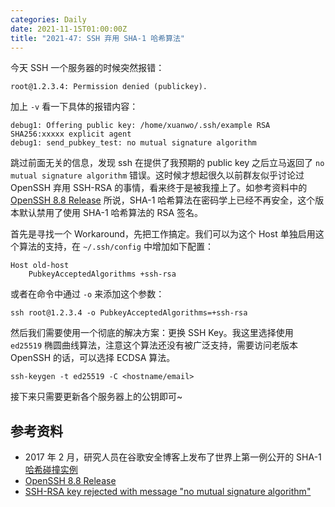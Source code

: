 ```yaml
---
categories: Daily
date: 2021-11-15T01:00:00Z
title: "2021-47: SSH 弃用 SHA-1 哈希算法"
---
```


今天 SSH 一个服务器的时候突然报错：

```shell
root@1.2.3.4: Permission denied (publickey).
```

加上 `-v` 看一下具体的报错内容：

```shell
debug1: Offering public key: /home/xuanwo/.ssh/example RSA SHA256:xxxxx explicit agent
debug1: send_pubkey_test: no mutual signature algorithm
```

跳过前面无关的信息，发现 ssh 在提供了我预期的 public key 之后立马返回了 `no mutual signature algorithm` 错误。这时候才想起很久以前群友似乎讨论过 OpenSSH 弃用 SSH-RSA 的事情，看来终于是被我撞上了。如参考资料中的 [OpenSSH 8.8 Release](https://www.openssh.com/txt/release-8.8) 所说，SHA-1 哈希算法在密码学上已经不再安全，这个版本默认禁用了使用 SHA-1 哈希算法的 RSA 签名。

首先是寻找一个 Workaround，先把工作搞定。我们可以为这个 Host 单独启用这个算法的支持，在 `~/.ssh/config` 中增加如下配置：

```ssh
Host old-host
    PubkeyAcceptedAlgorithms +ssh-rsa
```

或者在命令中通过 `-o` 来添加这个参数：

```shell
ssh root@1.2.3.4 -o PubkeyAcceptedAlgorithms=+ssh-rsa
```

然后我们需要使用一个彻底的解决方案：更换 SSH Key。我这里选择使用 `ed25519` 椭圆曲线算法，注意这个算法还没有被广泛支持，需要访问老版本 OpenSSH 的话，可以选择 ECDSA 算法。

```shell
ssh-keygen -t ed25519 -C <hostname/email>
```

接下来只需要更新各个服务器上的公钥即可~


## 参考资料

- 2017 年 2 月，研究人员在谷歌安全博客上发布了世界上第一例公开的 SHA-1 [哈希碰撞实例](https://security.googleblog.com/2017/02/announcing-first-sha1-collision.html)
- [OpenSSH 8.8 Release](https://www.openssh.com/txt/release-8.8)
- [SSH-RSA key rejected with message "no mutual signature algorithm"](https://confluence.atlassian.com/bitbucketserverkb/ssh-rsa-key-rejected-with-message-no-mutual-signature-algorithm-1026057701.html)